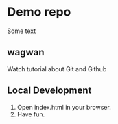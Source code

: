 # Demo repo

Some text
## wagwan

Watch tutorial about Git and Github

## Local Development

1. Open index.html in your browser.
2. Have fun.